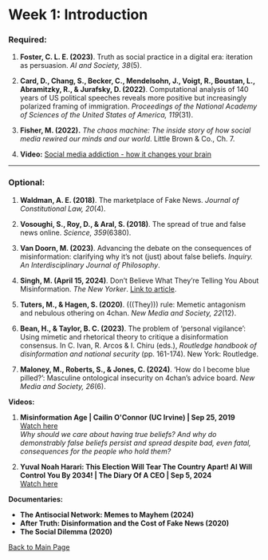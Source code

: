 # Week 1: Introduction

### Required:

1. **Foster, C. L. E. (2023)**. Truth as social practice in a digital era: iteration as persuasion. *AI and Society, 38*(5).

2. **Card, D., Chang, S., Becker, C., Mendelsohn, J., Voigt, R., Boustan, L., Abramitzky, R., & Jurafsky, D. (2022)**. Computational analysis of 140 years of US political speeches reveals more positive but increasingly polarized framing of immigration. *Proceedings of the National Academy of Sciences of the United States of America, 119*(31).
   
3. **Fisher, M. (2022).** *The chaos machine: The inside story of how social media rewired our minds and our world*. Little Brown & Co., Ch. 7.


4. **Video:** [Social media addiction - how it changes your brain](https://www.youtube.com/watch?v=DcIgk94Fp6Y)

---

### Optional:

1. **Waldman, A. E. (2018)**. The marketplace of Fake News. *Journal of Constitutional Law, 20*(4).

2. **Vosoughi, S., Roy, D., & Aral, S. (2018)**. The spread of true and false news online. *Science, 359*(6380).

3. **Van Doorn, M. (2023)**. Advancing the debate on the consequences of misinformation: clarifying why it’s not (just) about false beliefs. *Inquiry. An Interdisciplinary Journal of Philosophy*.

4. **Singh, M. (April 15, 2024)**. Don’t Believe What They’re Telling You About Misinformation. *The New Yorker*. [Link to article](https://www.newyorker.com/magazine/2024/04/22/dont-believe-what-theyre-telling-you-about-misinformation).

5. **Tuters, M., & Hagen, S. (2020)**. (((They))) rule: Memetic antagonism and nebulous othering on 4chan. *New Media and Society, 22*(12).

6. **Bean, H., & Taylor, B. C. (2023)**. The problem of ‘personal vigilance’: Using mimetic and rhetorical theory to critique a disinformation consensus. In C. Ivan, R. Arcos & I. Chiru (eds.), *Routledge handbook of disinformation and national security* (pp. 161-174). New York: Routledge.

7. **Maloney, M., Roberts, S., & Jones, C. (2024)**. ‘How do I become blue pilled?’: Masculine ontological insecurity on 4chan’s advice board. *New Media and Society, 26*(6).


**Videos:**

1. **Misinformation Age | Cailin O'Connor (UC Irvine) | Sep 25, 2019**  
   [Watch here](https://www.youtube.com/watch?v=qSHEkZP_KRY)  
   *Why should we care about having true beliefs? And why do demonstrably false beliefs persist and spread despite bad, even fatal, consequences for the people who hold them?*

2. **Yuval Noah Harari: This Election Will Tear The Country Apart! AI Will Control You By 2034! | The Diary Of A CEO | Sep 5, 2024**  
   [Watch here](https://www.youtube.com/watch?v=78YN1e8UXdM)



**Documentaries:**

- **The Antisocial Network: Memes to Mayhem (2024)**
- **After Truth: Disinformation and the Cost of Fake News (2020)**
- **The Social Dilemma (2020)**

[Back to Main Page](README.md)

